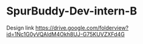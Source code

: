 # SpurBuddy-Dev-intern-B

Design link
https://drive.google.com/folderview?id=1Nc1G0yVQAldM4Okh8UJ-G75KUVZXFd4G
